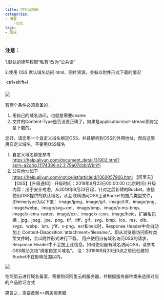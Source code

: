 ```yaml
---
title: 阿里云图床
categories: 
- 博客
	-优化
tags:
- 图床
---
```


### 注意：

1.默认的读写权限“私有”改为“公共读”

2.使用 OSS 默认域名访问 html、图片资源，会有以附件形式下载的情况

![]()   ctrl+shift+i



### ![](https://puff-blog.oss-cn-shenzhen.aliyuncs.com/个人博客/oss转到下载页面.gif)





有两个条件必须具备的：
1. 用自己的域名访问，也就是需要cname
2. 文件的Content-Type是否设置正确了，如果是application/oct-stream那肯定是下载的。

<!--more-->

您好，请您用一个自定义域名绑定OSS，并且解析到OSS的外网地址，然后这里用自定义域名，不要用OSS域名
1. 自定义域名绑定参考：
https://help.aliyun.com/document_detail/31902.html?spm=a2c4g.11174386.n2.3.79a07cbblWbnYl
2. 公告地址如下
https://help.aliyun.com/noticelist/articleid/1060057906.html
【阿里云】【OSS】【升级通知】
升级时间：2019年9月23日00:00:00 (北京时间)
升级内容：出于安全考虑，从2019年9月23日起，针对之后新建的Bucket，直接使用OSS提供的默认域名，从互联网访问OSS上该Bucket的图片类型文件，即mimetype为以下值：
image/jpeg、image/gif、image/tiff、image/png、image/webp、image/svg+xml、image/bmp、image/x-ms-bmp、image/x-cmu-raster、image/exr、image/x-icon、image/heic，扩展名包括：jpg、jpeg、jpe、png、tif、tiff、gif、svg、bmp、ico、ras、dib、svgz、webp、bm、jfif、x-png、exr和heic时，Response Header中会自动加上 Content-Disposition:'attachment=filename;'。即从浏览器访问图片类型文件时，会以附件形式进行下载。
用户使用自有域名访问OSS的请求，Response Header中不会加上此信息。如何使用自有域名访问OSS，请参考OSS帮助文档“绑定自定义域名”。
注：2019年9月23日0点之前已创建的Bucket不在影响范围以内。

![](https://puff-blog.oss-cn-shenzhen.aliyuncs.com/个人博客/oss转到下载.png)





在阿里云进行域名备案，需要购买阿里云的服务器，并根据服务器种类来选择对应的产品验证方式





简言之，需要备案>>购买服务器




